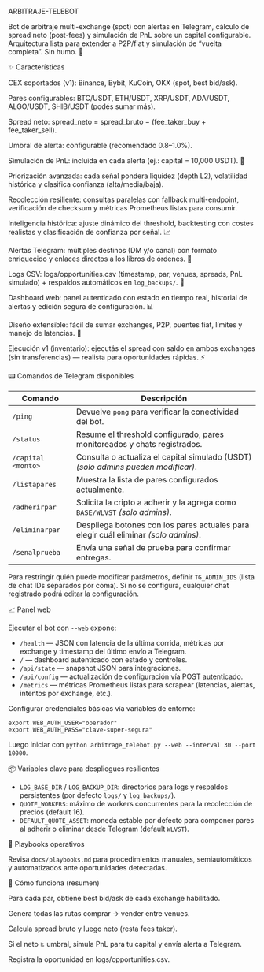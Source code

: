 ARBITRAJE-TELEBOT

Bot de arbitraje multi-exchange (spot) con alertas en Telegram, cálculo de spread neto (post-fees) y simulación de PnL sobre un capital configurable.
Arquitectura lista para extender a P2P/fiat y simulación de “vuelta completa”. Sin humo. 🚀

✨ Características

CEX soportados (v1): Binance, Bybit, KuCoin, OKX (spot, best bid/ask).

Pares configurables: BTC/USDT, ETH/USDT, XRP/USDT, ADA/USDT, ALGO/USDT, SHIB/USDT (podés sumar más).

Spread neto: spread_neto = spread_bruto − (fee_taker_buy + fee_taker_sell).

Umbral de alerta: configurable (recomendado 0.8–1.0%).

Simulación de PnL: incluida en cada alerta (ej.: capital = 10,000 USDT). 🧮

Priorización avanzada: cada señal pondera liquidez (depth L2), volatilidad histórica y clasifica confianza (alta/media/baja).

Recolección resiliente: consultas paralelas con fallback multi-endpoint, verificación de checksum y métricas Prometheus listas para consumir.

Inteligencia histórica: ajuste dinámico del threshold, backtesting con costes realistas y clasificación de confianza por señal. 📈

Alertas Telegram: múltiples destinos (DM y/o canal) con formato enriquecido y enlaces directos a los libros de órdenes. 🔔

Logs CSV: logs/opportunities.csv (timestamp, par, venues, spreads, PnL simulado) + respaldos automáticos en `log_backups/`. 🧾

Dashboard web: panel autenticado con estado en tiempo real, historial de alertas y edición segura de configuración. 📊

Diseño extensible: fácil de sumar exchanges, P2P, puentes fiat, límites y manejo de latencias. 🧰

Ejecución v1 (inventario): ejecutás el spread con saldo en ambos exchanges (sin transferencias) — realista para oportunidades rápidas. ⚡

📟 Comandos de Telegram disponibles

| Comando | Descripción |
| --- | --- |
| `/ping` | Devuelve `pong` para verificar la conectividad del bot. |
| `/status` | Resume el threshold configurado, pares monitoreados y chats registrados. |
| `/capital <monto>` | Consulta o actualiza el capital simulado (USDT) _(solo admins pueden modificar)_. |
| `/listapares` | Muestra la lista de pares configurados actualmente. |
| `/adherirpar` | Solicita la cripto a adherir y la agrega como `BASE/WLVST` _(solo admins)_. |
| `/eliminarpar` | Despliega botones con los pares actuales para elegir cuál eliminar _(solo admins)_. |
| `/senalprueba` | Envía una señal de prueba para confirmar entregas. |

Para restringir quién puede modificar parámetros, definir `TG_ADMIN_IDS` (lista de chat IDs separados por coma). Si no se configura, cualquier chat registrado podrá editar la configuración.

📈 Panel web

Ejecutar el bot con `--web` expone:

- `/health` — JSON con latencia de la última corrida, métricas por exchange y timestamp del último envío a Telegram.
- `/` — dashboard autenticado con estado y controles.
- `/api/state` — snapshot JSON para integraciones.
- `/api/config` — actualización de configuración vía POST autenticado.
- `/metrics` — métricas Prometheus listas para scrapear (latencias, alertas, intentos por exchange, etc.).

Configurar credenciales básicas vía variables de entorno:

```
export WEB_AUTH_USER="operador"
export WEB_AUTH_PASS="clave-super-segura"
```

Luego iniciar con `python arbitrage_telebot.py --web --interval 30 --port 10000`.

📦 Variables clave para despliegues resilientes

- `LOG_BASE_DIR` / `LOG_BACKUP_DIR`: directorios para logs y respaldos persistentes (por defecto `logs/` y `log_backups/`).
- `QUOTE_WORKERS`: máximo de workers concurrentes para la recolección de precios (default 16).
- `DEFAULT_QUOTE_ASSET`: moneda estable por defecto para componer pares al adherir o eliminar desde Telegram (default `WLVST`).

🔎 Playbooks operativos

Revisa `docs/playbooks.md` para procedimientos manuales, semiautomáticos y automatizados ante oportunidades detectadas.

🧠 Cómo funciona (resumen)

Para cada par, obtiene best bid/ask de cada exchange habilitado.

Genera todas las rutas comprar → vender entre venues.

Calcula spread bruto y luego neto (resta fees taker).

Si el neto ≥ umbral, simula PnL para tu capital y envía alerta a Telegram.

Registra la oportunidad en logs/opportunities.csv.
